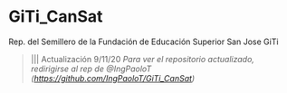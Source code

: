 # GiTi_CanSat
Rep. del Semillero de la Fundación de Educación Superior San Jose GiTi

> ||| Actualización 9/11/20
  _Para ver el repositorio actualizado, redirigirse al rep de @IngPaoloT (https://github.com/IngPaoloT/GiTi_CanSat)_
